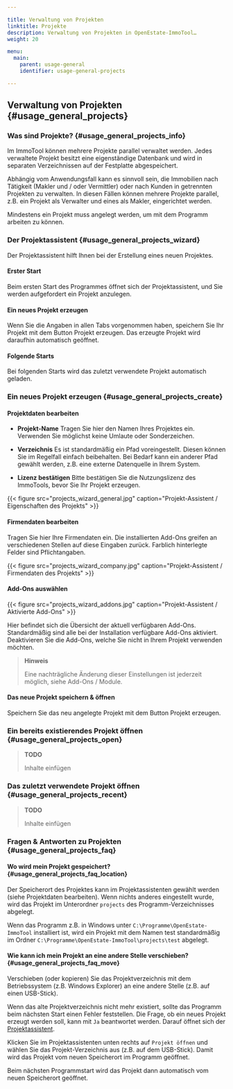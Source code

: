 ```yaml
---

title: Verwaltung von Projekten
linktitle: Projekte
description: Verwaltung von Projekten in OpenEstate-ImmoTool…
weight: 20

menu:
  main:
    parent: usage-general
    identifier: usage-general-projects

---
```


## Verwaltung von Projekten {#usage_general_projects}


### Was sind Projekte? {#usage_general_projects_info}

Im ImmoTool können mehrere Projekte parallel verwaltet werden. Jedes verwaltete Projekt besitzt eine eigenständige Datenbank und wird in separaten Verzeichnissen auf der Festplatte abgespeichert.

Abhängig vom Anwendungsfall kann es sinnvoll sein, die Immobilien nach Tätigkeit (Makler und / oder Vermittler) oder nach Kunden in getrennten Projekten zu verwalten. In diesen Fällen können mehrere Projekte parallel, z.B. ein Projekt als Verwalter und eines als Makler, eingerichtet werden.

Mindestens ein Projekt muss angelegt werden, um mit dem Programm arbeiten zu können.


### Der Projektassistent {#usage_general_projects_wizard}

Der Projektassistent hilft Ihnen bei der Erstellung eines neuen Projektes.

#### Erster Start

Beim ersten Start des Programmes öffnet sich der Projektassistent, und Sie werden aufgefordert ein Projekt anzulegen.

#### Ein neues Projekt erzeugen

Wenn Sie die Angaben in allen Tabs vorgenommen haben, speichern Sie Ihr Projekt mit dem Button Projekt erzeugen. Das erzeugte Projekt wird daraufhin automatisch geöffnet.

#### Folgende Starts

Bei folgenden Starts wird das zuletzt verwendete Projekt automatisch geladen.


### Ein neues Projekt erzeugen {#usage_general_projects_create}


#### Projektdaten bearbeiten

-   **Projekt-Name**
    Tragen Sie hier den Namen Ihres Projektes ein. Verwenden Sie möglichst keine Umlaute oder Sonderzeichen.

-   **Verzeichnis**
    Es ist standardmäßig ein Pfad voreingestellt. Diesen können Sie im Regelfall einfach beibehalten. Bei Bedarf kann ein anderer Pfad gewählt werden, z.B. eine externe Datenquelle in Ihrem System.

-   **Lizenz bestätigen**
    Bitte bestätigen Sie die Nutzungslizenz des ImmoTools, bevor Sie Ihr Projekt erzeugen.

{{< figure src="projects_wizard_general.jpg" caption="Projekt-Assistent / Eigenschaften des Projekts" >}}


#### Firmendaten bearbeiten

Tragen Sie hier Ihre Firmendaten ein. Die installierten Add-Ons greifen an verschiedenen Stellen auf diese Eingaben zurück. Farblich hinterlegte Felder sind Pflichtangaben.

{{< figure src="projects_wizard_company.jpg" caption="Projekt-Assistent / Firmendaten des Projekts" >}}


#### Add-Ons auswählen

{{< figure src="projects_wizard_addons.jpg" caption="Projekt-Assistent / Aktivierte Add-Ons" >}}

Hier befindet sich die Übersicht der aktuell verfügbaren Add-Ons. Standardmäßig sind alle bei der Installation verfügbare Add-Ons aktiviert. Deaktivieren Sie die Add-Ons, welche Sie nicht in Ihrem Projekt verwenden möchten.

> **Hinweis**
>
> Eine nachträgliche Änderung dieser Einstellungen ist jederzeit möglich, siehe Add-Ons / Module.


#### Das neue Projekt speichern & öffnen

Speichern Sie das neu angelegte Projekt mit dem Button Projekt erzeugen.


### Ein bereits existierendes Projekt öffnen {#usage_general_projects_open}

> **TODO**
>
> Inhalte einfügen


### Das zuletzt verwendete Projekt öffnen {#usage_general_projects_recent}

> **TODO**
>
> Inhalte einfügen


### Fragen & Antworten zu Projekten {#usage_general_projects_faq}


#### Wo wird mein Projekt gespeichert? {#usage_general_projects_faq_location}

Der Speicherort des Projektes kann im Projektassistenten gewählt werden (siehe Projektdaten bearbeiten). Wenn nichts anderes eingestellt wurde, wird das Projekt im Unterordner `projects` des Programm-Verzeichnisses abgelegt.

Wenn das Programm z.B. in Windows unter `C:\Programme\OpenEstate-ImmoTool` installiert ist, wird ein Projekt mit dem Namen test standardmäßig im Ordner `C:\Programme\OpenEstate-ImmoTool\projects\test` abgelegt.


#### Wie kann ich mein Projekt an eine andere Stelle verschieben? {#usage_general_projects_faq_move}

Verschieben (oder kopieren) Sie das Projektverzeichnis mit dem Betriebssystem (z.B. Windows Explorer) an eine andere Stelle (z.B. auf einen USB-Stick).

Wenn das alte Projektverzeichnis nicht mehr existiert, sollte das Programm beim nächsten Start einen Fehler feststellen. Die Frage, ob ein neues Projekt erzeugt werden soll, kann mit `Ja` beantwortet werden. Darauf öffnet sich der [Projektassistent](#usage_general_projects_wizard).

Klicken Sie im Projektassistenten unten rechts auf `Projekt öffnen` und wählen Sie das Projekt-Verzeichnis aus (z.B. auf dem USB-Stick). Damit wird das Projekt vom neuen Speicherort im Programm geöffnet.

Beim nächsten Programmstart wird das Projekt dann automatisch vom neuen Speicherort geöffnet.

